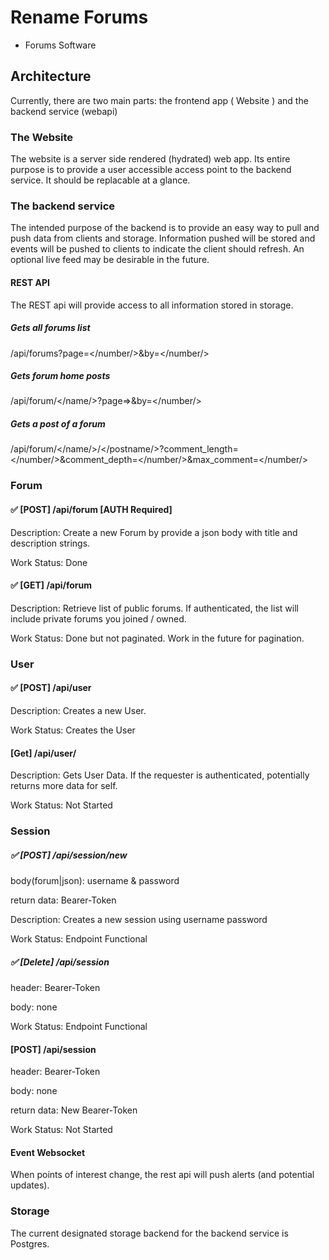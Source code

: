 # Rename Forums

- Forums Software

## Architecture

Currently, there are two main parts: the frontend app ( Website ) and the backend service (webapi)

### The Website

The website is a server side rendered (hydrated) web app. Its entire purpose is to provide a user
accessible access point to the backend service. It should be replacable at a glance.

### The backend service

The intended purpose of the backend is to provide an easy way to pull and push data from clients
and storage. Information pushed will be stored and events will be pushed to clients to indicate
the client should refresh. An optional live feed may be desirable in the future.

#### REST API

The REST api will provide access to all information stored in storage. 

##### Gets all forums list

/api/forums?page=</number/>&by=</number/>

##### Gets forum home posts

/api/forum/</name/>?page=>&by=</number/>

##### Gets a post of a forum

/api/forum/</name/>/</postname/>?comment_length=</number/>&comment_depth=</number/>&max_comment=</number/>

### Forum

#### ✅ \[POST\] /api/forum \[AUTH Required\]

Description: Create a new Forum by provide a json body with title and description strings.

Work Status: Done

#### ✅ \[GET\] /api/forum 

Description: Retrieve list of public forums. If authenticated, the list will include private forums you joined / owned.

Work Status: Done but not paginated. Work in the future for pagination.

### User 

#### ✅ \[POST\] /api/user

Description: Creates a new User.

Work Status: Creates the User

#### \[Get\] /api/user/<username>

Description: Gets User Data. If the requester is authenticated, potentially returns more data for self.

Work Status: Not Started

### Session

##### ✅ \[POST\] /api/session/new 

body(forum|json): username & password

return data: Bearer-Token

Description: Creates a new session using username password

Work Status: Endpoint Functional

##### ✅ \[Delete\] /api/session

header: Bearer-Token

body: none

Work Status: Endpoint Functional

#### \[POST\] /api/session

header: Bearer-Token

body: none

return data: New Bearer-Token

Work Status: Not Started

#### Event Websocket

When points of interest change, the rest api will push alerts (and potential updates).

### Storage

The current designated storage backend for the backend service is Postgres.
